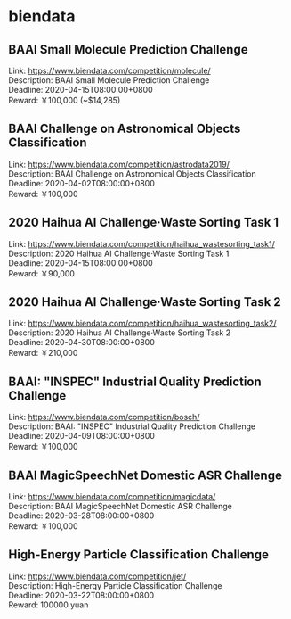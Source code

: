 # biendata



## BAAI Small Molecule Prediction Challenge

Link: https://www.biendata.com/competition/molecule/  
Description: BAAI Small Molecule Prediction Challenge  
Deadline: 2020-04-15T08:00:00+0800  
Reward: ￥100,000 (~$14,285)  


## BAAI Challenge on Astronomical Objects Classification

Link: https://www.biendata.com/competition/astrodata2019/  
Description: BAAI Challenge on Astronomical Objects Classification  
Deadline: 2020-04-02T08:00:00+0800  
Reward: ￥100,000  


## 2020 Haihua AI Challenge·Waste Sorting Task 1

Link: https://www.biendata.com/competition/haihua_wastesorting_task1/  
Description: 2020 Haihua AI Challenge·Waste Sorting Task 1  
Deadline: 2020-04-15T08:00:00+0800  
Reward: ￥90,000  


## 2020 Haihua AI Challenge·Waste Sorting Task 2

Link: https://www.biendata.com/competition/haihua_wastesorting_task2/  
Description: 2020 Haihua AI Challenge·Waste Sorting Task 2  
Deadline: 2020-04-30T08:00:00+0800  
Reward: ￥210,000  


## BAAI: "INSPEC" Industrial Quality Prediction Challenge

Link: https://www.biendata.com/competition/bosch/  
Description: BAAI: "INSPEC" Industrial Quality Prediction Challenge  
Deadline: 2020-04-09T08:00:00+0800  
Reward: ￥100,000  


## BAAI MagicSpeechNet Domestic ASR Challenge

Link: https://www.biendata.com/competition/magicdata/  
Description: BAAI MagicSpeechNet Domestic ASR Challenge  
Deadline: 2020-03-28T08:00:00+0800  
Reward: ￥100,000  


## High-Energy Particle Classification Challenge

Link: https://www.biendata.com/competition/jet/  
Description: High-Energy Particle Classification Challenge  
Deadline: 2020-03-22T08:00:00+0800  
Reward: 100000 yuan  

